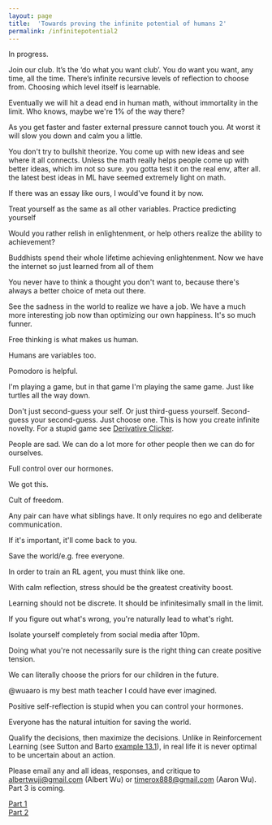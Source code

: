 ```yaml
---
layout: page
title:  'Towards proving the infinite potential of humans 2'
permalink: /infinitepotential2
---
```


In progress.

Join our club. It’s the ‘do what you want club’. You do want you want, any time, all the time. There’s infinite recursive levels of reflection to choose from. Choosing which level itself is learnable.

Eventually we will hit a dead end in human math, without immortality in the limit. Who knows, maybe we're 1% of the way there?

As you get faster and faster external pressure cannot touch you. At worst it will slow you down and calm you a little.


You don't try to bullshit theorize. You come up with new ideas and see where it all connects. Unless the math really helps people come up with better ideas, which im not so sure. you gotta test it on the real env, after all. the latest best ideas in ML have seemed extremely light on math.

If there was an essay like ours, I would've found it by now. 

Treat yourself as the same as all other variables. Practice predicting yourself

Would you rather relish in enlightenment, or help others realize the ability to achievement?

Buddhists spend their whole lifetime achieving enlightenment. Now we have the internet so just learned from all of them

You never have to think a thought you don't want to, because there's always a better choice of meta out there.

See the sadness in the world to realize we have a job. We have a much more interesting job now than optimizing our own happiness. It's so much funner.

Free thinking is what makes us human.

Humans are variables too.

Pomodoro is helpful.

I'm playing a game, but in that game I'm playing the same game. Just like turtles all the way down.

Don't just second-guess your self. Or just third-guess yourself. Second-guess your second-guess. Just choose one. This is how you create infinite novelty. For a stupid game see [Derivative Clicker](https://gzgreg.github.io/DerivativeClicker/).

People are sad. We can do a lot more for other people then we can do for ourselves.

Full control over our hormones.  

We got this.

Cult of freedom.

Any pair can have what siblings have. It only requires no ego and deliberate communication.

If it's important, it'll come back to you.

Save the world/e.g. free everyone.

In order to train an RL agent, you must think like one.

With calm reflection, stress should be the greatest creativity boost.

Learning should not be discrete. It should be infinitesimally small in the limit.

If you figure out what's wrong, you're naturally lead to what's right.

Isolate yourself completely from social media after 10pm.

Doing what you're not necessarily sure is the right thing can create positive tension.

We can literally choose the priors for our children in the future.

@wuaaro is my best math teacher I could have ever imagined.

Positive self-reflection is stupid when you can control your hormones.

Everyone has the natural intuition for saving the world.

Qualify the decisions, then maximize the decisions. Unlike in Reinforcement Learning (see Sutton and Barto [example 13.1](http://incompleteideas.net/book/RLbook2018.pdf#page=345)), in real life it is never optimal to be uncertain about an action.


Please email any and all ideas, responses, and critique to <albertwujj@gmail.com> (Albert Wu) or <timerox888@gmail.com> (Aaron Wu). Part 3 is coming.

[Part 1](http://amathematicalworld.com/infinitepotential)  
[Part 2](http://amathematicalworld.com/infinitepotential2)